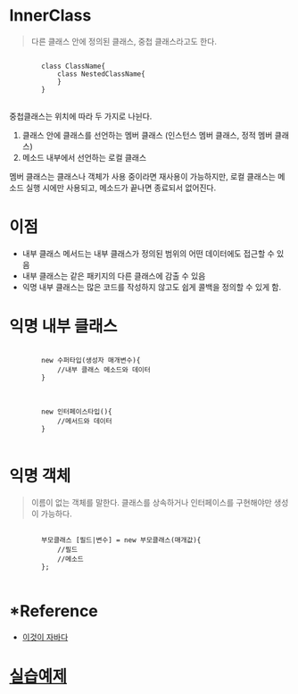# InnerClass
> 다른 클래스 안에 정의된 클래스, 중첩 클래스라고도 한다.

<pre>
<code>
		class ClassName{
			class NestedClassName{
			}
		}
</code>
</pre>

중첩클래스는 위치에 따라 두 가지로 나뉜다. 

1. 클래스 안에 클래스를 선언하는 멤버 클래스 (인스턴스 멤버 클래스, 정적 멤버 클래스)
2. 메소드 내부에서 선언하는 로컬 클래스

멤버 클래스는 클래스나 객체가 사용 중이라면 재사용이 가능하지만, 로컬 클래스는 메소드 실행 시에만 사용되고, 메소드가 끝나면 종료되서 없어진다.

# 이점
+ 내부 클래스 메서드는 내부 클래스가 정의된 범위의 어떤 데이터에도 접근할 수 있음
+ 내부 클래스는 같은 패키지의 다른 클래스에 감출 수 있음
+ 익명 내부 클래스는 많은 코드를 작성하지 않고도 쉽게 콜백을 정의할 수 있게 함.

# 익명 내부 클래스
<pre>
<code>
		new 수퍼타입(생성자 매개변수){
			//내부 클래스 메소드와 데이터
		}
</code>
</pre>

<pre>
<code>
		new 인터페이스타입(){
			//메서드와 데이터
		}
</code>
</pre>

# 익명 객체
> 이름이 없는 객체를 말한다. 클래스를 상속하거나 인터페이스를 구현해야만 생성이 가능하다.

<pre>
<code>
		부모클래스 [필드|변수] = new 부모클래스(매개값){
			//필드
			//메소드
		};
</code>
</pre>

# *Reference
+ [이것이 자바다](http://www.yes24.com/Product/Goods/15651484)

# [실습예제](https://github.com/gongcha34/TIL/tree/master/15.%20NestedClass)
